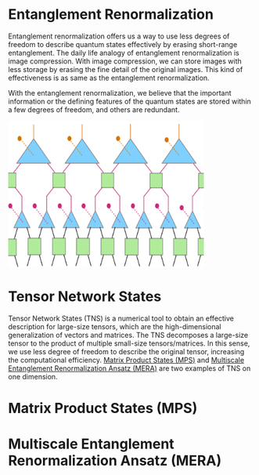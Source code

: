 # Entanglement Renormalization
 Entanglement renormalization offers us a way to use less degrees of freedom to describe quantum states effectively by erasing short-range entanglement. The daily life analogy of entanglement renormalization is image compression. With image compression, we can store images with less storage by erasing the fine detail of the original images. This kind of effectiveness is as same as the entanglement renormalization. 

With the entanglement renormalization, we believe that the important information or the defining features of the quantum states are stored within a few degrees of freedom, and others are redundant. 

<img src="/images/MERA.svg" alt="Image" width="400" height="300">



# Tensor Network States 
Tensor Network States (TNS) is a numerical tool to obtain an effective description for large-size tensors, which are the high-dimensional generalization of vectors and matrices. The TNS decomposes a large-size tensor to the product of multiple small-size tensors/matrices. In this sense, we use less degree of freedom to describe the original tensor, increasing the computational efficiency. [Matrix Product States (MPS)](/MPS/) and [Multiscale Entanglement Renormalization Ansatz (MERA)](/MERA/) are two examples of TNS on one dimension. 

# Matrix Product States (MPS)
<!-- <p align="center" style="text-align: justify">
    <img src="/assets/images/MPS.svg">
    Fig (2). The Matrix Product States (MPS). The tensor  $$ C^{i_1, \dots, i_N} $$ consists of large number of parameters $$ \sim 2^{20} $$. The MPS offers us a decomposition of the original tensor to multiple  matrices  $$ A^{i_\alpha} $$ with much smaller sizes. 
</p> -->


# Multiscale Entanglement Renormalization Ansatz (MERA)
<!-- <p align="center" style="text-align: justify">
    <img src="/assets/images/MERA.svg">
    Fig (3). The Multiscale Entanglement Renormalization Ansatz (MERA). Similar to the spirit of MPS, it decomposes a large tensor to multiple matrices with smaller sizes. However, it does one small steps to obtain the effective description using the physical process **Entanglement Renormalization** we discussed before. 
</p>  -->
